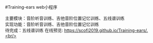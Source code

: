 #Training-ears web小程序<br/><br/>
主要模块：音阶听音训练、吉他音阶位置记忆训练、五线谱训练<br/>
实现功能：音阶听音训练、吉他音阶位置记忆训练<br/>
待完成：五线谱训练
在线预览: https://scofi2019.github.io/Training-ears/.<br/>
